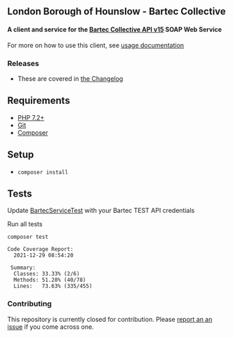## London Borough of Hounslow - Bartec Collective

#### A client and service for the [Bartec Collective API v15](https://confluence.bartecautoid.com/display/COLLAPIR15/) SOAP Web Service

For more on how to use this client, see [usage documentation](docs/USAGE.md)

### Releases

- These are covered in [the Changelog](docs/CHANGELOG.md)

## Requirements

- [PHP 7.2+](https://www.php.net/downloads.php)
- [Git](https://git-scm.com/downloads)
- [Composer](https://getcomposer.org)

## Setup

- `composer install`

## Tests

Update [BartecServiceTest](tests/functional/Service/BartecServiceTest.php) with your Bartec TEST API credentials

Run all tests
 
`composer test`

```
Code Coverage Report:      
  2021-12-29 08:54:20      
                           
 Summary:                  
  Classes: 33.33% (2/6)    
  Methods: 51.28% (40/78)  
  Lines:   73.63% (335/455)
```

### Contributing

This repository is currently closed for contribution. Please [report an an issue](https://github.com/LBHounslow/bartec/issues) if you come across one.
